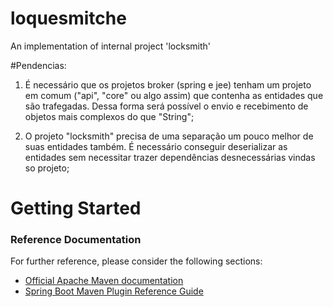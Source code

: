 # loquesmitche
An implementation of internal project 'locksmith'

#Pendencias:
1) É necessário que os projetos broker (spring e jee) tenham um projeto em comum ("api", "core" ou algo assim) que contenha as entidades que são trafegadas. Dessa forma será possível o envio e recebimento de objetos mais complexos do que "String";

2) O projeto "locksmith" precisa de uma separação um pouco melhor de suas entidades também. É necessário conseguir deserializar as entidades sem necessitar trazer dependências desnecessárias vindas so projeto;

# Getting Started

### Reference Documentation
For further reference, please consider the following sections:

* [Official Apache Maven documentation](https://maven.apache.org/guides/index.html)
* [Spring Boot Maven Plugin Reference Guide](https://docs.spring.io/spring-boot/docs/2.1.8.RELEASE/maven-plugin/)

